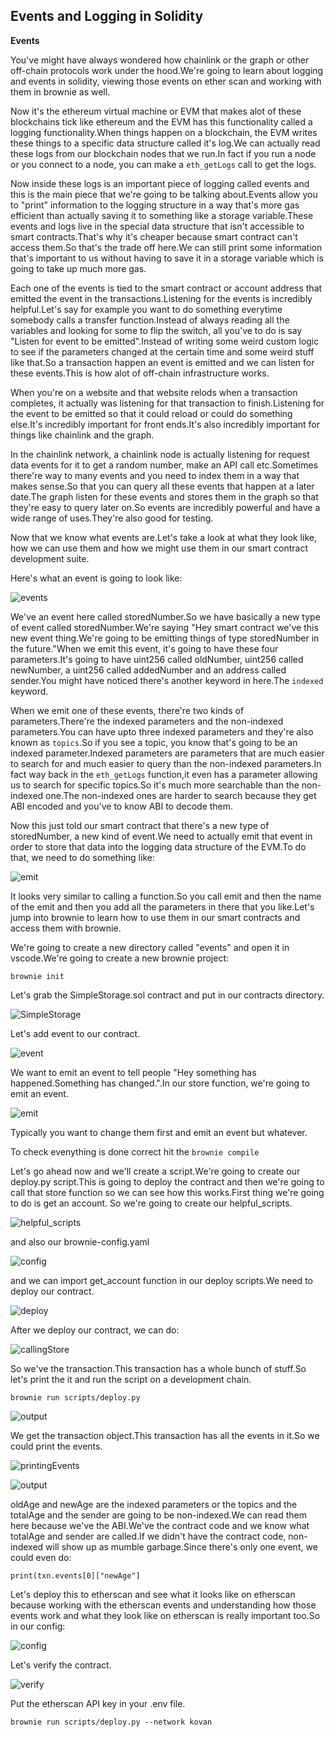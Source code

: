 ## Events and Logging in Solidity

**Events**

You've might have always wondered how chainlink or the graph or other off-chain protocols work under the hood.We're going to learn about logging and events in solidity, viewing those events on ether scan and working with them in brownie as well.

Now it's the ethereum virtual machine or EVM that makes alot of these blockchains tick like ethereum and the EVM has this functionality called a logging functionality.When things happen on a blockchain, the EVM writes these things to a specific data structure called it's log.We can actually read these logs from our blockchain nodes that we run.In fact if you run a node or you connect to a node, you can make a `eth_getLogs` call to get the logs.

Now inside these logs is an important piece of logging called events and this is the main piece that we're going to be talking about.Events allow you to "print" information to the logging structure in a way that's more gas efficient than actually saving it to something like a storage variable.These events and logs live in the special data structure that isn't accessible to smart contracts.That's why it's cheaper because smart contract can't access them.So that's the trade off here.We can still print some information that's important to us without having to save it in a storage variable which is going to take up much more gas.

Each one of the events is tied to the smart contract or account address that emitted the event in the transactions.Listening for the events is incredibly helpful.Let's say for example you want to do something everytime somebody calls a transfer function.Instead of always reading all the variables and looking for some to flip the switch, all you've to do is say "Listen for event to be emitted".Instead of writing some weird custom logic to see if the parameters changed at the certain time and some weird stuff like that.So a transaction happen an event is emitted and we can listen for these events.This is how alot of off-chain infrastructure works.

When you're on a website and that website relods when a transaction completes, it actually was listening for that transaction to finish.Listening for the event to be emitted so that it could reload or could do something else.It's incredibly important for front ends.It's also incredibly important for things like chainlink and the graph.

In the chainlink network, a chainlink node is actually listening for request data events for it to get a random number, make an API call etc.Sometimes there're way to many events and you need to index them in a way that makes sense.So that you can query all these events that happen at a later date.The graph listen for these events and stores them in the graph so that they're easy to query later on.So events are incredibly powerful and have a wide range of uses.They're also good for testing.

Now that we know what events are.Let's take a look at what they look like, how we can use them and how we might use them in our smart contract development suite.

Here's what an event is going to look like:

![events](Images/m1.png)

We've an event here called storedNumber.So we have basically a new type of event called storedNumber.We're saying "Hey smart contract we've this new event thing.We're going to be emitting things of type storedNumber in the future."When we emit this event, it's going to have these four parameters.It's going to have uint256 called oldNumber, uint256 called newNumber, a uint256 called addedNumber and an address called sender.You might have noticed there's another keyword in here.The `indexed` keyword.

When we emit one of these events, there're two kinds of parameters.There're the indexed parameters and the non-indexed parameters.You can have upto three indexed parameters and they're also known as `topics`.So if you see a topic, you know that's going to be an indexed parameter.Indexed parameters are parameters that are much easier to search for and much easier to query than the non-indexed parameters.In fact way back in the `eth_getLogs` function,it even has a parameter allowing us to search for specific topics.So it's much more searchable than the non-indexed one.The non-indexed ones are harder to search because they get ABI encoded and you've to know ABI to decode them.

Now this just told our smart contract that there's a new type of storedNumber, a new kind of event.We need to actually emit that event in order to store that data into the logging data structure of the EVM.To do that, we need to do something like:

![emit](Images/m2.png)

It looks very similar to calling a function.So you call emit and then the name of the emit and then you add all the parameters in there that you like.Let's jump into brownie to learn how to use them in our smart contracts and access them with brownie.

We're going to create a new directory called "events" and open it in vscode.We're going to create a new brownie project:

`brownie init`

Let's grab the SimpleStorage.sol contract and put in our contracts directory.

![SimpleStorage](Images/m3.png)

Let's add event to our contract.

![event](Images/m4.png)

We want to emit an event to tell people "Hey something has happened.Something has changed.".In our store function, we're going to emit an event.

![emit](Images/m5.png)

Typically you want to change them first and emit an event but whatever.

To check evenything is done correct hit the `brownie compile`

Let's go ahead now and we'll create a script.We're going to create our deploy.py script.This is going to deploy the contract and then we're going to call that store function so we can see how this works.First thing we're going to do is get an account.
So we're going to create our helpful_scripts.

![helpful_scripts](Images/m6.png)

and also our brownie-config.yaml

![config](Images/m7.png)

and we can import get_account function in our deploy scripts.We need to deploy our contract.

![deploy](Images/m8.png)

After we deploy our contract, we can do:

![callingStore](Images/m9.png)

So we've the transaction.This transaction has a whole bunch of stuff.So let's print the it and run the script on a development chain.

`brownie run scripts/deploy.py`

![output](Images/m10.png)

We get the transaction object.This transaction has all the events in it.So we could print the events.

![printingEvents](Images/m11.png) 

![output](Images/m12.png)

oldAge and newAge are the indexed parameters or the topics and the totalAge and the sender are going to be non-indexed.We can read them here because we've the ABI.We've the contract code and we know what totalAge and sender are called.If we didn't have the contract code, non-indexed will show up as mumble garbage.Since there's only one event, we could even do:

`print(txn.events[0]["newAge"]`

Let's deploy this to etherscan and see what it looks like on etherscan because working with the etherscan events and understanding how those events work and what they look like on etherscan is really important too.So in our config:

![config](Images/m13.png)

Let's verify the contract.

![verify](Images/m14.png)

Put the etherscan API key in your .env file.



`brownie run scripts/deploy.py --network kovan`





